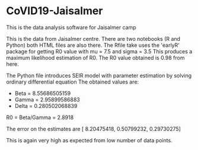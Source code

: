 # CoVID19-Jaisalmer
This is the data analysis software for Jaisalmer camp 

This is the data from Jaisalmer centre. 
There are two notebooks (R and Python) both HTML files are also there.
The Rfile take uses the 'earlyR' package for getting R0 value with mu = 7.5 and sigma = 3.5
This produces a maximum likelihood estimation of R0. The R0 value obtained is 0.98 from here.

The Python file introduces SEIR model with parameter estimation by solving ordinary differential equation
The obtained values are:
* Beta = 8.55686505159 
* Gamma = 2.95899586883 
* Delta = 0.280502068839

R0 = Beta/Gamma = 2.8918

The error on the estimates are [ 8.20475418,  0.50799232,  0.29730275] 

This is again very high as expected from low number of data points.
